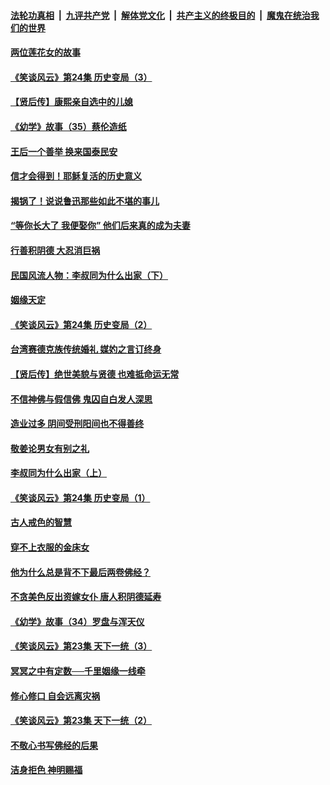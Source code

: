 ####  [法轮功真相](../../../../basic/blob/master/README.md?t=08230313) &nbsp;|&nbsp; [九评共产党](../../../../9ping.md/blob/master/README.md?t=08230313) &nbsp;|&nbsp; [解体党文化](../../../../jtdwh.md/blob/master/README.md?t=08230313)  &nbsp;|&nbsp; [共产主义的终极目的](../../../../gczydzjmd.md/blob/master/README.md?t=08230313) &nbsp;|&nbsp; [魔鬼在统治我们的世界](../../../../mgztzwmdsj.md/blob/master/README.md?t=08230313) 

#### [两位莲花女的故事](../pages/prog647/a102649127.md?t=08230313) 

#### [《笑谈风云》第24集 历史变局（3）](../pages/prog647/a102649134.md?t=08230313) 

#### [【贤后传】康熙亲自选中的儿媳](../pages/prog647/a102648586.md?t=08230313) 

#### [《幼学》故事（35）蔡伦造纸](../pages/prog647/a102648569.md?t=08230313) 

#### [王后一个善举 换来国泰民安](../pages/prog647/a102648357.md?t=08230313) 

#### [信才会得到！耶稣复活的历史意义](../pages/prog647/a102648280.md?t=08230313) 

#### [揭锅了！说说鲁迅那些如此不堪的事儿](../pages/prog647/a102647672.md?t=08230313) 

#### [“等你长大了 我便娶你” 他们后来真的成为夫妻](../pages/prog647/a102647657.md?t=08230313) 

#### [行善积阴德 大忍消巨祸](../pages/prog647/a102647644.md?t=08230313) 

#### [民国风流人物：李叔同为什么出家（下）](../pages/prog647/a102647636.md?t=08230313) 

#### [姻缘天定](../pages/prog647/a102646895.md?t=08230313) 

#### [《笑谈风云》第24集 历史变局（2）](../pages/prog647/a102646879.md?t=08230313) 

#### [台湾赛德克族传统婚礼 媒妁之言订终身](../pages/prog647/a102646649.md?t=08230313) 

#### [【贤后传】绝世美貌与贤德 也难抵命运无常](../pages/prog647/a102646047.md?t=08230313) 

#### [不信神佛与假信佛 鬼囚自白发人深思](../pages/prog647/a102646033.md?t=08230313) 

#### [造业过多 阴间受刑阳间也不得善终](../pages/prog647/a102646010.md?t=08230313) 

#### [敬姜论男女有别之礼](../pages/prog647/a102645258.md?t=08230313) 

#### [李叔同为什么出家（上）](../pages/prog647/a102645242.md?t=08230313) 

#### [《笑谈风云》第24集 历史变局（1）](../pages/prog647/a102645211.md?t=08230313) 

#### [古人戒色的智慧](../pages/prog647/a102644639.md?t=08230313) 

#### [穿不上衣服的金床女](../pages/prog647/a102644620.md?t=08230313) 

#### [他为什么总是背不下最后两卷佛经？](../pages/prog647/a102644587.md?t=08230313) 

#### [不贪美色反出资嫁女仆 唐人积阴德延寿](../pages/prog647/a102643957.md?t=08230313) 

#### [《幼学》故事（34）罗盘与浑天仪](../pages/prog647/a102643951.md?t=08230313) 

#### [《笑谈风云》第23集 天下一统（3）](../pages/prog647/a102643937.md?t=08230313) 

#### [冥冥之中有定数──千里姻缘一线牵](../pages/prog647/a102643074.md?t=08230313) 

#### [修心修口 自会远离灾祸](../pages/prog647/a102643036.md?t=08230313) 

#### [《笑谈风云》第23集 天下一统（2）](../pages/prog647/a102643014.md?t=08230313) 

#### [不敬心书写佛经的后果](../pages/prog647/a102642368.md?t=08230313) 

#### [洁身拒色 神明赐福](../pages/prog647/a102642363.md?t=08230313) 

